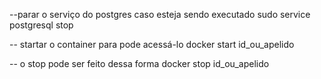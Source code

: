 
--parar o serviço do postgres caso esteja sendo executado
sudo service postgresql stop

-- startar o container para pode acessá-lo 
docker start id_ou_apelido

-- o stop pode ser feito dessa forma
docker stop id_ou_apelido
